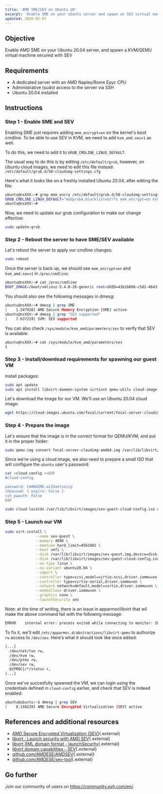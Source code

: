 ```yaml
---
title: 'AMD SME/SEV on Ubuntu 20'
excerpt: 'Enable SME on your ubuntu server and spawn an SEV virtual machine'
updated: 2020-05-07
---
```


## Objective

Enable AMD SME on your Ubuntu 20.04 server, and spawn a KVM/QEMU virtual machine secured with SEV

## Requirements

- A dedicated server with an AMD Naples/Rome Epyc CPU
- Administrative (sudo) access to the server via SSH
- Ubuntu 20.04 installed

## Instructions

### Step 1 - Enable SME and SEV

Enabling SME just requires adding `mem_encrypt=on` on the kernel's boot cmdline. To be able to use SEV in KVM, we need to add `kvm_amd.sev=1` as well.

To do this, we need to add it to `GRUB_CMDLINE_LINUX_DEFAULT`.

The usual way to do this is by editing `/etc/default/grub`, however, on Ubuntu cloud images, we need to edit this file instead: `/etc/default/grub.d/50-cloudimg-settings.cfg`

Here's what it looks like on a freshly installed Ubuntu 20.04, after editing the file:
```bash
ubuntu@nsXXX:~# grep mem_encry /etc/default/grub.d/50-cloudimg-settings.cfg
GRUB_CMDLINE_LINUX_DEFAULT="modprobe.blacklist=btrfs mem_encrypt=on kvm_amd.sev=1"
ubuntu@nsXXX:~#
```

Now, we need to update our grub configuration to make our change effective:
```bash
sudo update-grub
```

### Step 2 - Reboot the server to have SME/SEV available

Let's reboot the server to apply our cmdline changes:

```bash
sudo reboot
```

Once the server is back up, we should see `mem_encrypt=on` and `kvm_amd.sev=1` in `/proc/cmdline`:
```bash
ubuntu@nsXXX:~# cat /proc/cmdline
BOOT_IMAGE=/boot/vmlinuz-5.4.0-26-generic root=UUID=41b1b860-c5d2-4b43-a7e5-cb45c2f44e08 ro vga=normal nomodeset modprobe.blacklist=btrfs mem_encrypt=on kvm_amd.sev=1
```

You should also see the following messages in dmesg:
```bash
ubuntu@nsXXX:~# dmesg | grep SME
[    1.247928] AMD Secure Memory Encryption (SME) active
ubuntu@nsXXX:~# dmesg | grep "SEV supported"
[    7.637219] SVM: SEV supported
```

You can also check `/sys/module/kvm_amd/parameters/sev` to verify that SEV is available:
```bash
ubuntu@nsXXX:~# cat /sys/module/kvm_amd/parameters/sev
1
```

### Step 3 - Install/download requirements for spawning our guest VM

Install packages:
```bash
sudo apt update
sudo apt install libvirt-daemon-system virtinst qemu-utils cloud-image-utils
```

Let's download the image for our VM. We'll use an Ubuntu 20.04 cloud image:
```bash
wget https://cloud-images.ubuntu.com/focal/current/focal-server-cloudimg-amd64.img
```

### Step 4 - Prepare the image

Let's ensure that the image is in the correct format for QEMU/KVM, and put it in the proper folder:
```bash
sudo qemu-img convert focal-server-cloudimg-amd64.img /var/lib/libvirt/images/sev-guest.img
```

Since we're using a cloud image, we also need to prepare a small ISO that will configure the `ubuntu` user's password:
```bash
cat >cloud-config <<EOF
#cloud-config

password: CHANGEME.aiZ4aetiesig
chpasswd: { expire: False }
ssh_pwauth: False
EOF

sudo cloud-localds /var/lib/libvirt/images/sev-guest-cloud-config.iso cloud-config
```

### Step 5 - Launch our VM

```bash
sudo virt-install \
              --name sev-guest \
              --memory 4096 \
              --memtune hard_limit=4563402 \
              --boot uefi \
              --disk /var/lib/libvirt/images/sev-guest.img,device=disk,bus=scsi \
              --disk /var/lib/libvirt/images/sev-guest-cloud-config.iso,device=cdrom \
              --os-type linux \
              --os-variant ubuntu20.04 \
              --import \
              --controller type=scsi,model=virtio-scsi,driver.iommu=on \
              --controller type=virtio-serial,driver.iommu=on \
              --network network=default,model=virtio,driver.iommu=on \
              --memballoon driver.iommu=on \
              --graphics none \
              --launchSecurity sev
```

Note: at the time of writing, there is an issue in apparmor/libvirt that wil make the above command fail with the following message:
```bash
ERROR    internal error: process exited while connecting to monitor: 2020-04-28T15:04:14.348979Z qemu-system-x86_64: sev_guest_init: Failed to open /dev/sev 'Permission denied'
```
To fix it, we'll edit `/etc/apparmor.d/abstractions/libvirt-qemu` to authorize `rw` access to `/dev/sev`. Here's what it should look like once edited:
```bash
[...]
  /dev/net/tun rw,
  /dev/kvm rw,
  /dev/ptmx rw,
  /dev/sev rw,
  @{PROC}/*/status r,
[...]
```

Once we've succesfully spawned the VM, we can login using the credentials defined in `cloud-config` earlier, and check that SEV is indeed enabled:
```bash
ubuntu@ubuntu:~$ dmesg | grep SEV
[    0.158239] AMD Secure Encrypted Virtualization (SEV) active
```

## References and additional resources

- [AMD Secure Encrypted Virtualization (SEV)](https://developer.amd.com/sev/){.external}
- [libvirt : Launch security with AMD SEV](https://libvirt.org/kbase/launch_security_sev.html){.external}
- [libvirt XML domain format - launchSecurity](https://libvirt.org/formatdomain.html#launchSecurity){.external}
- [libvirt domain capabilities - SEV](https://libvirt.org/formatdomaincaps.html#elementsSEV){.external}
- [github.com/AMDESE/AMDSEV](https://github.com/AMDESE/AMDSEV){.external}
- [github.com/AMDESE/sev-tool](https://github.com/AMDESE/sev-tool){.external}

## Go further

Join our community of users on <https://community.ovh.com/en/>.
